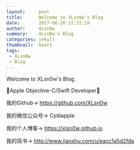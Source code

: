 ```yaml
---
layout:     post
title:      Welcome to XLsn0w's Blog
date:       2017-06-20 22:31:19
author:     XLsn0w
summary:    XLsn0w's Blog
categories: jekyll
thumbnail:  heart
tags:
 - XLsn0w
 - Blog
---
```


Welcome to XLsn0w's Blog.

Apple Objective-C/Swift Developer

我的Github-> https://github.com/XLsn0w

我的微信公众号-> Cydiapple

我的个人博客-> https://xlsn0w.github.io

我的简书-> http://www.jianshu.com/u/eacc1a5d2fda

[1]: https://xlsn0w.github.io
